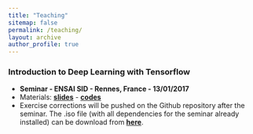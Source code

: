 ```yaml
---
title: "Teaching"
sitemap: false
permalink: /teaching/
layout: archive
author_profile: true
---
```


### Introduction to Deep Learning with Tensorflow
- **Seminar - ENSAI SID - Rennes, France - 13/01/2017**
- Materials: [**slides**]() - [**codes**](https://github.com/fabienbaradel/Tensorflow-tutorials/)
- Exercise corrections will be pushed on the Github repository after the seminar.
The .iso file (with all dependencies for the seminar already installed) can be download from [**here**](https://drive.google.com/file/d/0B3K4bVd6ydRwZk5EakpDR1FxR1U/view?usp=sharing).

